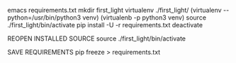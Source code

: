 emacs requirements.txt
mkdir first_light
virtualenv ./first_light/
(virtualenv --python=/usr/bin/python3 venv)
(virtualenb -p python3 venv)
source ./first_light/bin/activate
pip install -U -r requirements.txt
deactivate

REOPEN INSTALLED SOURCE
source ./first_light/bin/activate

SAVE REQUIREMENTS
pip freeze > requirements.txt
